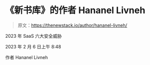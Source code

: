 # 《新书库》的作者 Hananel Livneh

> 原文：<https://thenewstack.io/author/hananel-livneh/>

2023 年 SaaS 六大安全威胁

2023 年 2 月 6 日上午 8:48

作者 Hananel Livneh
